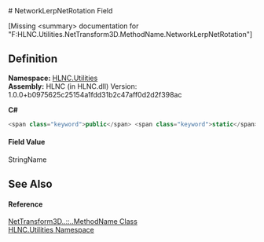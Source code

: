 ﻿<document xml:space="preserve">
<file name="F_HLNC_Utilities_NetTransform3D_MethodName_NetworkLerpNetRotation" /># NetworkLerpNetRotation Field<span id="PageHeader"> </span>


\[Missing &lt;summary&gt; documentation for "F:HLNC.Utilities.NetTransform3D.MethodName.NetworkLerpNetRotation"\]

<SectionTitle xml:space="preserve">

## Definition
</SectionTitle>**Namespace:** <a href="N_HLNC_Utilities">HLNC.Utilities</a>  
**Assembly:** HLNC (in HLNC.dll) Version: 1.0.0+b0975625c25154a1fdd31b2c47aff0d2d2f398ac

**C#**
``` C#
<span class="keyword">public</span> <span class="keyword">static</span> <span class="keyword">readonly</span> <span class="identifier">StringName</span> <span class="identifier">NetworkLerpNetRotation</span>
```

<SectionTitle xml:space="preserve">

#### Field Value
</SectionTitle><span class="noLink">StringName</span><SectionTitle xml:space="preserve">

## See Also
<span id="seeAlso"> </span></SectionTitle><SectionTitle xml:space="preserve">

#### Reference
</SectionTitle><a href="T_HLNC_Utilities_NetTransform3D_MethodName">NetTransform3D<span class="languageSpecificText"><span class="cs">.</span><span class="vb">.</span><span class="cpp">::</span><span class="nu">.</span><span class="fs">.</span></span>MethodName Class</a>  
<a href="N_HLNC_Utilities">HLNC.Utilities Namespace</a>  
</document>